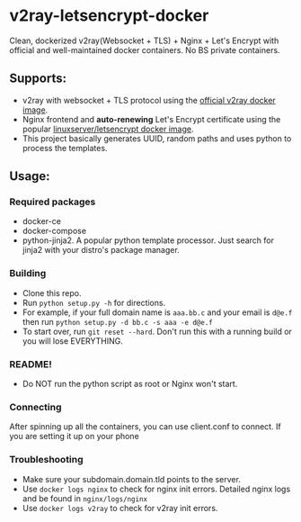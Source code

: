 # v2ray-letsencrypt-docker
Clean, dockerized v2ray(Websocket + TLS) + Nginx + Let's Encrypt with official and well-maintained docker containers. No BS private containers.

## Supports:
- v2ray with websocket + TLS protocol using the [official v2ray docker image](https://hub.docker.com/r/v2ray/official/).
- Nginx frontend and **auto-renewing** Let's Encrypt certificate using the popular [linuxserver/letsencrypt docker image](https://hub.docker.com/r/linuxserver/letsencrypt/).
- This project basically generates UUID, random paths and uses python to process the templates.
## Usage:
### Required packages
- docker-ce
- docker-compose
- python-jinja2. A popular python template processor. Just search for jinja2 with your distro's package manager.

### Building
- Clone this repo.
- Run `python setup.py -h` for directions.
- For example, if your full domain name is `aaa.bb.c` and your email is `d@e.f` then run `python setup.py -d bb.c -s aaa -e d@e.f`
- To start over, run `git reset --hard`. Don't run this with a running build or you will lose EVERYTHING.
### README!
- Do NOT run the python script as root or Nginx won't start.

### Connecting
After spinning up all the containers, you can use client.conf to connect. If you are setting it up on your phone

### Troubleshooting
- Make sure your subdomain.domain.tld points to the server.
- Use `docker logs nginx` to check for nginx init errors. Detailed nginx logs and be found in `nginx/logs/nginx`
- Use `docker logs v2ray` to check for v2ray init errors.